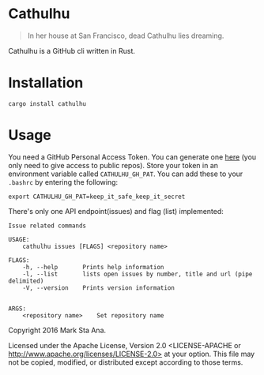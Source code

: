 # Cathulhu

> In her house at San Francisco, dead Cathulhu lies dreaming.

Cathulhu is a GitHub cli written in Rust.

# Installation

```
cargo install cathulhu
```

# Usage

You need a GitHub Personal Access Token. You can generate one [here][1] (you
only need to give access to public repos). Store your token in an environment
variable called `CATHULHU_GH_PAT`. You can add these to your `.bashrc` by
entering the following:


`export CATHULHU_GH_PAT=keep_it_safe_keep_it_secret`

There's only one API endpoint(issues) and flag (list) implemented:

```
Issue related commands

USAGE:
    cathulhu issues [FLAGS] <repository name>

FLAGS:
    -h, --help       Prints help information
    -l, --list       lists open issues by number, title and url (pipe delimited)
    -V, --version    Prints version information


ARGS:
    <repository name>    Set repository name
```

Copyright 2016 Mark Sta Ana.

Licensed under the Apache License, Version 2.0 <LICENSE-APACHE or
http://www.apache.org/licenses/LICENSE-2.0> at your option. This file may not
be copied, modified, or distributed except according to those terms.

[1]:https://github.com/settings/tokens
